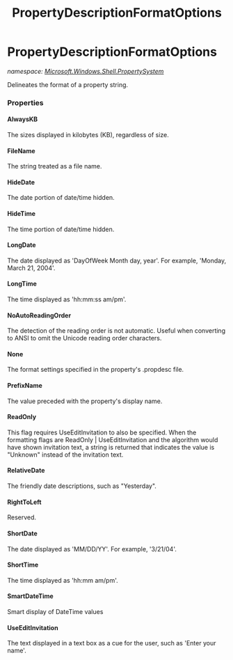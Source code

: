 ﻿---
title: PropertyDescriptionFormatOptions
---

# PropertyDescriptionFormatOptions
_namespace: [Microsoft.Windows.Shell.PropertySystem](N-Microsoft.Windows.Shell.PropertySystem.html)_

Delineates the format of a property string.



### Properties

#### AlwaysKB
The sizes displayed in kilobytes (KB), regardless of size.
#### FileName
The string treated as a file name.
#### HideDate
The date portion of date/time hidden.
#### HideTime
The time portion of date/time hidden.
#### LongDate
The date displayed as 'DayOfWeek Month day, year'. 
 For example, 'Monday, March 21, 2004'.
#### LongTime
The time displayed as 'hh:mm:ss am/pm'.
#### NoAutoReadingOrder
The detection of the reading order is not automatic. Useful when converting 
 to ANSI to omit the Unicode reading order characters.
#### None
The format settings specified in the property's .propdesc file.
#### PrefixName
The value preceded with the property's display name.
#### ReadOnly
This flag requires UseEditInvitation to also be specified. When the 
 formatting flags are ReadOnly | UseEditInvitation and the algorithm 
 would have shown invitation text, a string is returned that indicates 
 the value is "Unknown" instead of the invitation text.
#### RelativeDate
The friendly date descriptions, such as "Yesterday".
#### RightToLeft
Reserved.
#### ShortDate
The date displayed as 'MM/DD/YY'. For example, '3/21/04'.
#### ShortTime
The time displayed as 'hh:mm am/pm'.
#### SmartDateTime
Smart display of DateTime values
#### UseEditInvitation
The text displayed in a text box as a cue for the user, such as 'Enter your name'.

